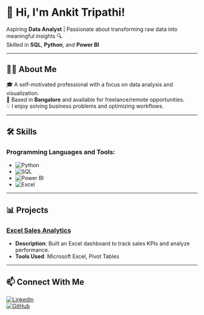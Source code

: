 # 👋 Hi, I'm Ankit Tripathi!

Aspiring **Data Analyst** | Passionate about transforming raw data into meaningful insights 🔍  
Skilled in **SQL**, **Python**, and **Power BI**

---

## 🧑‍💻 About Me  
🎓 A self-motivated professional with a focus on data analysis and visualization.  
📍 Based in **Bangalore** and available for freelance/remote opportunities.  
💡 I enjoy solving business problems and optimizing workflows.  

---

## 🛠️ Skills  
### Programming Languages and Tools:
- ![Python](https://img.shields.io/badge/-Python-3776AB?logo=python&logoColor=white)
- ![SQL](https://img.shields.io/badge/-SQL-4479A1?logo=microsoftsqlserver&logoColor=white)
- ![Power BI](https://img.shields.io/badge/-PowerBI-F2C811?logo=powerbi&logoColor=black)
- ![Excel](https://img.shields.io/badge/-Excel-217346?logo=microsoft-excel&logoColor=white)

---

## 📊 Projects  
### [Excel Sales Analytics](https://github.com/ankitt994/Excel-Sales-Analytics)  
- **Description**: Built an Excel dashboard to track sales KPIs and analyze performance.  
- **Tools Used**: Microsoft Excel, Pivot Tables  

---

## 📫 Connect With Me  
[![LinkedIn](https://img.shields.io/badge/-LinkedIn-0A66C2?logo=linkedin&logoColor=white)](https://www.linkedin.com/in/ankittripathiii)  
[![GitHub](https://img.shields.io/badge/-GitHub-181717?logo=github&logoColor=white)](https://github.com/ankitt994)
